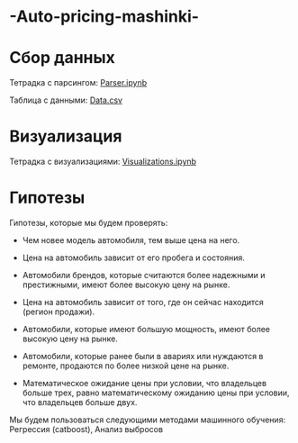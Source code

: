 # -Auto-pricing-mashinki-
# Сбор данных 
Тетрадка с парсингом: [Parser.ipynb](https://github.com/2deezer2/-Auto-pricing-mashinki-/blob/dbb0659fbf1dc42bbddd46637cc96096c534f673/Parser.ipynb)

Таблица с данными: [Data.csv](https://github.com/2deezer2/-Auto-pricing-mashinki-/blob/dbb0659fbf1dc42bbddd46637cc96096c534f673/folder1/Data.csv)
# Визуализация 
Тетрадка с визуализациями: [Visualizations.ipynb](https://github.com/2deezer2/-Auto-pricing-mashinki-/blob/db6abb7670c1db63c5371cfe8bcc478c994e10d2/Visualizations.ipynb)
# Гипотезы 
Гипотезы, которые мы будем проверять:

- Чем новее модель автомобиля, тем выше цена на него.

- Цена на автомобиль зависит от его пробега и состояния.

- Автомобили брендов, которые считаются более надежными и престижными, имеют более высокую цену на рынке.

- Цена на автомобиль зависит от того, где он сейчас находится (регион продажи).

- Автомобили, которые имеют большую мощность, имеют более высокую цену на рынке.

- Автомобили, которые ранее были в авариях или нуждаются в ремонте, продаются по более низкой цене на рынке.

- Математическое ожидание цены при условии, что владельцев больше трех, равно математическому ожиданию цены при условии, что владельцев больше двух.

Мы будем пользоваться следующими методами машинного обучения: Регрессия (сatboost), Анализ выбросов
